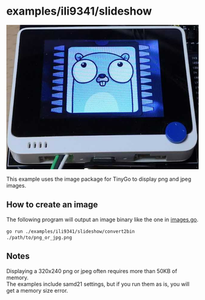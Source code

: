 # examples/ili9341/slideshow

![](./slideshow.jpg)

This example uses the image package for TinyGo to display png and jpeg images.  

## How to create an image

The following program will output an image binary like the one in [images.go](./images.go).  

```
go run ./examples/ili9341/slideshow/convert2bin ./path/to/png_or_jpg.png
```

## Notes

Displaying a 320x240 png or jpeg often requires more than 50KB of memory.  
The examples include samd21 settings, but if you run them as is, you will get a memory size error.  
